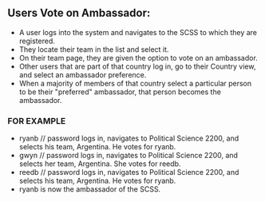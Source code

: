 ## Users Vote on Ambassador:
- A user logs into the system and navigates to the SCSS to which they are registered.
- They locate their team in the list and select it.
- On their team page, they are given the option to vote on an ambassador.
- Other users that are part of that country log in, go to their Country view, and select an ambassador preference.
- When a majority of members of that country select a particular person to be their "preferred" ambassador, that person becomes the ambassador. 
### FOR EXAMPLE
- ryanb // password logs in, navigates to Political Science 2200, and selects his team, Argentina. He votes for ryanb.
- gwyn // password logs in, navigates to Political Science 2200, and selects her team, Argentina. She votes for reedb.
- reedb // password logs in,  navigates to Political Science 2200, and selects his team, Argentina. He votes for ryanb.
- ryanb is now the ambassador of the SCSS.

